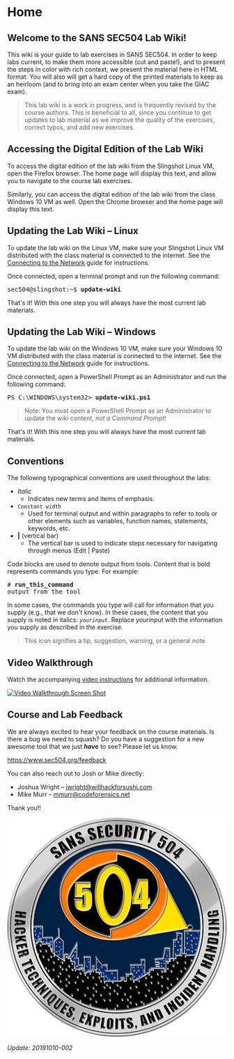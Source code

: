 # Home

## Welcome to the SANS SEC504 Lab Wiki!

This wiki is your guide to lab exercises in SANS SEC504. In order to keep labs
current, to make them more accessible (cut and paste!), and to present the
steps in color with rich context, we present the material here in HTML format.
You will also will get a hard copy of the printed materials to keep as an
heirloom (and to bring into an exam center when you take the GIAC exam).

> This lab wiki is a work in progress, and is frequently revised by the course
> authors. This is beneficial to all, since you continue to get updates to
> lab material as we improve the quality of the exercises, correct typos, and
> add new exercises.

## Accessing the Digital Edition of the Lab Wiki

To access the digital edition of the lab wiki from the Slingshot Linux VM, open
the Firefox browser. The home page will display this text, and allow you to
navigate to the course lab exercises.

Similarly, you can access the digital edition of the lab wiki from the class
Windows 10 VM as well. Open the Chrome browser and the home page will display
this text.

## Updating the Lab Wiki – Linux

To update the lab wiki on the Linux VM, make sure your Slingshot Linux VM
distributed with the class material is connected to the internet. See the
[Connecting to the Network](Connecting-to-the-Network.md) guide for
instructions.

Once connected, open a terminal prompt and run the following command:

<pre>
sec504@slingshot:~$ <b>update-wiki</b>
</pre>

That's it! With this one step you will always have the most current lab materials.

## Updating the Lab Wiki – Windows

To update the lab wiki on the Windows 10 VM, make sure your Windows 10 VM
distributed with the class material is connected to the internet. See the
[Connecting to the Network](Connecting-to-the-Network.md) guide for
instructions.

Once connected, open a PowerShell Prompt as an Administrator and run the following command:

<pre>
PS C:\WINDOWS\system32> <b>update-wiki.ps1</b>
</pre>

> Note: You must open a PowerShell Prompt as an Administrator to update the wiki content, _not a Command Prompt_!

That's it! With this one step you will always have the most current lab materials.

## Conventions

The following typographical conventions are used throughout the labs:

- *Italic*
  - Indicates new terms and items of emphasis.
- `Constant width`
  - Used for terminal output and within paragraphs to refer to tools or other elements such as variables, function
names, statements, keywords, etc.
- **\|** (vertical bar)
  - The vertical bar is used to indicate steps necessary for navigating through menus (Edit \| Paste)

Code blocks are used to denote output from tools. Content that is bold represents commands you type.
For example:

<pre>
# <b>run_this_command</b>
output from the tool
</pre>

In some cases, the commands you type will call for information that you supply (e.g., that we don't
know). In these cases, the content that you supply is noted in italics: <i>`yourinput`</i>. 
Replace _yourinput_ with the information you supply as described in the exercise.

> This icon signifies a tip, suggestion, warning, or a general note.

## Video Walkthrough

Watch the accompanying [video instructions](/videos/000%20Accessing%20the%20Lab%20Wiki/) for additional information.

[![Video Walkthrough Screen Shot](/videos/000%20Accessing%20the%20Lab%20Wiki/000%20Accessing%20the%20Lab%20Wiki.png)](/videos/000%20Accessing%20the%20Lab%20Wiki/)

## Course and Lab Feedback

We are always excited to hear your feedback on the course materials. Is there a bug we need to squash? Do you have a
suggestion for a new awesome tool that we just ***have*** to see? Please let us know.

https://www.sec504.org/feedback

You can also reach out to Josh or Mike directly:

- Joshua Wright – jwright@willhackforsushi.com
- Mike Murr – mmurr@codeforensics.net

Thank you!!

![504 Challenge Coin](pics/5041.png)

_Update: 20191010-002_
